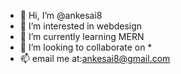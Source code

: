 - 👋 Hi, I’m @ankesai8
- 👀 I’m interested in webdesign
- 🌱 I’m currently learning MERN
- 💞️ I’m looking to collaborate on *
- 📫 email me at:ankesai8@gmail.com


<!---
ankesai8/ankesai8 is a ✨ special ✨ repository because its `README.md` (this file) appears on your GitHub profile.
You can click the Preview link to take a look at your changes.
--->
